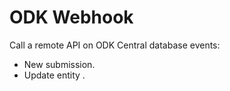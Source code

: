 # ODK Webhook

Call a remote API on ODK Central database events:

- New submission.
- Update entity .
